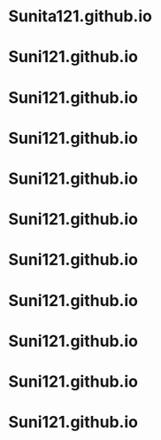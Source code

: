 # Sunita121.github.io
# Suni121.github.io
# Suni121.github.io
# Suni121.github.io
# Suni121.github.io
# Suni121.github.io
# Suni121.github.io
# Suni121.github.io
# Suni121.github.io
# Suni121.github.io
# Suni121.github.io
